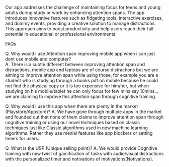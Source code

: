 Our app addresses the challenge of maintaining focus for teens and young adults during study or work 
by enhancing attention spans. The app introduces innovative features such as fidgeting tools, interactive 
exercises, and dummy events, providing a creative solution to manage distractions. This approach aims 
to boost productivity and help users reach their full potential in educational or professional 
environments.

FAQs 
 
Q. Why would i use Attention span improving mobile app when i can just dont use mobile and 
computer?  
A. There is a subtle different between improving attention span and distractions, mobile app 
and laptops are of course distractions but we are aiming to improve attention span while using 
those, for example you are a student who is studying through a books pdf on mobile because 
he could not find the physical copy or it is too expensive for him/her, but when studying on his 
mobile/tablet he can only focus for few mins say 10mins... we are claiming to improve this 
attention span through cognitive training. 

Q. Why would i use this app when there are plenty in the market (Playstore/Appstore)? 
A. We have gone through multiple apps in the market and founded out that none of them claims 
to improve attention span through cognitive training or using our novel techniques based on 
classic techniques just like Classic algorithms used in new machine learning algorithms. Rather 
they use menial features like app blockers or setting timers for users. 

Q. What is the USP (Unique selling point)? 
A.  We would provide Cognitive training with new twist of gamification of tasks with 
audio/visual distractions with the personalized timer and notivations of 
motivations(Notivations).
